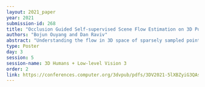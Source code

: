 ```yaml
---
layout: 2021_paper
year: 2021
submission-id: 268
title: "Occlusion Guided Self-supervised Scene Flow Estimation on 3D Point Clouds"
authors: "Bojun Ouyang and Dan Raviv"
abstract: "Understanding the flow in 3D space of sparsely sampled points between two consecutive time frames is the core stone of modern geometric-driven systems such as VR/AR, Robotics, and Autonomous driving. The lack of real, non-simulated, labeled data for this task emphasizes the importance of self- or un-supervised deep architectures. This work presents a new self-supervised training method and an architecture for the 3D scene flow estimation under occlusions. Here we show that smart multi-layer fusion between flow prediction and occlusion detection outperforms traditional architectures by a large margin for occluded and non-occluded scenarios. We report state-of-the-art results on Flyingthings3D and KITTI datasets for both the supervised and self-supervised training."
type: Poster
day: 3
session: 5
session-name: 3D Humans + Low-level Vision 3
order: 2
link: https://conferences.computer.org/3dvpub/pdfs/3DV2021-5lXBZyiG3QAsRBKXHIjqU8/268800a782/268800a782.pdf
---
```

